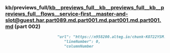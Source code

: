 ### kb/previews_full/kb__previews_full__kb__previews_full__kb__previews_full__flows__service-first__master-and-slot@guest.har.part089.md.part001.md.part001.md.part001.md (part 002)

```md
                       "url": "https://n958200.alteg.io/chunk-KO722YSM.js",
                          "lineNumber": 0,
                          "columnNumber
```

```
